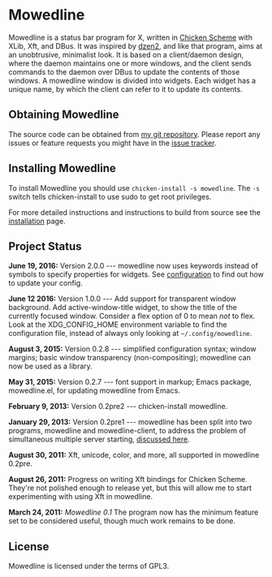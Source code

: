Mowedline
=========

Mowedline is a status bar program for X, written in [Chicken Scheme]
with XLib, Xft, and DBus.  It was inspired by [dzen2], and like that
program, aims at an unobtrusive, minimalist look.  It is based on a
client/daemon design, where the daemon maintains one or more windows,
and the client sends commands to the daemon over DBus to update the
contents of those windows.  A mowedline window is divided into
widgets.  Each widget has a unique name, by which the client can refer
to it to update its contents.

[Chicken Scheme]: http://www.call-cc.org/
[dzen2]: https://github.com/robm/dzen

Obtaining Mowedline
-------------------

The source code can be obtained from [my git repository].  Please
report any issues or feature requests you might have in the
[issue tracker].

[my git repository]: https://github.com/retroj/mowedline/
[issue tracker]: https://github.com/retroj/mowedline/issues

Installing Mowedline
--------------------

To install Mowedline you should use `chicken-install -s mowedline`.
The `-s` switch tells chicken-install to use sudo to get root
privileges.

For more detailed instructions and instructions to build from source
see the [installation] page.

[installation]: /mowedline/installation

Project Status
--------------

__June 19, 2016:__ Version 2.0.0 --- mowedline now uses keywords
instead of symbols to specify properties for widgets.  See
[configuration] to find out how to update your config.

__June 12 2016:__ Version 1.0.0 --- Add support for transparent window
background.  Add active-window-title widget, to show the title of the
currently focused window.  Consider a flex option of 0 to mean _not_
to flex.  Look at the XDG\_CONFIG_HOME environment variable to find
the configuration file, instead of always only looking at
`~/.config/mowedline`.

__August 3, 2015:__ Version 0.2.8 --- simplified configuration syntax;
window margins; basic window transparency (non-compositing); mowedline can
now be used as a library.

__May 31, 2015:__ Version 0.2.7 --- font support in markup; Emacs package,
mowedline.el, for updating mowedline from Emacs.

__February 9, 2013:__ Version 0.2pre2 --- chicken-install mowedline.

__January 29, 2013:__ Version 0.2pre1 --- mowedline has been split
into two programs, mowedline and mowedline-client, to address the
problem of simultaneous multiple server starting, [discussed here].

__August 30, 2011:__ Xft, unicode, color, and more, all supported in
mowedline 0.2pre.

__August 26, 2011:__ Progress on writing Xft bindings for Chicken Scheme.
They're not polished enough to release yet, but this will allow me to
start experimenting with using Xft in mowedline.

__March 24, 2011:__ _Mowedline 0.1_ The program now has the minimum
feature set to be considered useful, though much work remains to be done.

[configuration]: /mowedline/configuration
[discussed here]: /blog/2013/01/28/mowedline-three-bugs

License
-------

Mowedline is licensed under the terms of GPL3.
